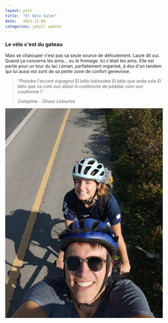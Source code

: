 ```yaml
---
layout: post
title:  "El Velo Solex"
date:   2022-12-04 
categories: jekyll update
---
```


### Le vélo c'est du gateau

Mais se chalouper n'est pas sa seule source de défoulement. Laure dit oui. Quand ça concerne les amis... ou le fromage.
Ici c'était les amis. Elle est partie pour un tour du lac Léman, parfaitement organisé, à dos d'un tandem qui lui aussi est sorti de sa petite zone de confort genevoise.

> "*Prendre l'accent espagnol*
> El bélo-bélosolex
> El bélo que anda solo
> El bélo que va com oun abion
> A coditionne de pédalar com oun couillonne !"
>  
> *Comptine - Olivier Leteurtre*

<img src="/images/7.jpg" alt="">

